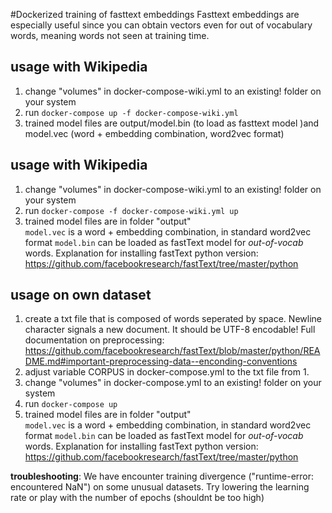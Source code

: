 #Dockerized training of fasttext embeddings
Fasttext embeddings are especially useful since you can obtain vectors even for out of vocabulary words, 
meaning words not seen at training time. 

## usage with Wikipedia
1. change "volumes" in docker-compose-wiki.yml to an existing! folder on your system
2. run `docker-compose up -f docker-compose-wiki.yml`
3. trained model files are output/model.bin (to load as fasttext model )and model.vec (word + embedding combination, word2vec format)

## usage with Wikipedia
1. change "volumes" in docker-compose-wiki.yml to an existing! folder on your system
2. run `docker-compose -f docker-compose-wiki.yml up`
3. trained model files are in folder "output"    
    `model.vec` is a word + embedding combination, in standard word2vec format
    `model.bin` can be loaded as fastText model for *out-of-vocab* words. 
    Explanation for installing fastText python version: https://github.com/facebookresearch/fastText/tree/master/python
    
## usage on own dataset
1. create a txt file that is composed of words seperated by space. Newline character signals a new document. It should be UTF-8 encodable!
Full documentation on preprocessing: https://github.com/facebookresearch/fastText/blob/master/python/README.md#important-preprocessing-data--enconding-conventions
2. adjust variable CORPUS in docker-compose.yml to the txt file from 1.
3. change "volumes" in docker-compose.yml to an existing! folder on your system
4. run `docker-compose up`
5. trained model files are in folder "output"    
    `model.vec` is a word + embedding combination, in standard word2vec format
    `model.bin` can be loaded as fastText model for *out-of-vocab* words. 
    Explanation for installing fastText python version: https://github.com/facebookresearch/fastText/tree/master/python
    
**troubleshooting**: We have encounter training divergence ("runtime-error: encountered NaN") on some unusual datasets. Try lowering the learning rate or 
play with the number of epochs (shouldnt be too high) 
    


